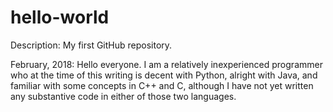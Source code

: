 # hello-world
Description: My first GitHub repository.

February, 2018: Hello everyone. I am a relatively inexperienced programmer who at the time of this writing is decent with Python, alright with Java, and familiar with some concepts in C++ and C, although I have not yet written any substantive code in either of those two languages.
